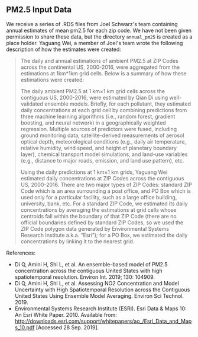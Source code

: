 ## PM2.5 Input Data

We receive a series of .RDS files from Joel Schwarz's team containing annual estimates of mean pm2.5
for each zip code. We have not been given permission to share these data, but the directory `annual_pm25` is created as a place holder. Yaguang Wei, a member of Joel's team wrote the following description of how the 
estimates were created:

>The daily and annual estimations of ambient PM2.5 at ZIP Codes across the continental US, 2000-2016, were aggregated from the estimations at 1km*1km grid cells. Below is a summary of how these estimations were created:
>
>The daily ambient PM2.5 at 1 km×1 km grid cells across the contiguous US, 2000-2016, were estimated by Qian Di  using well-validated ensemble models. Briefly, for each pollutant, they estimated daily concentrations at each grid cell by combining predictions from three machine learning algorithms (i.e., random forest, gradient boosting, and neural network) in a geographically weighted regression. Multiple sources of predictors were fused, including ground monitoring data, satellite-derived measurements of aerosol optical depth, meteorological conditions (e.g., daily air temperature, relative humidity, wind speed, and height of planetary boundary layer), chemical transport model simulations, and land-use variables (e.g., distance to major roads, emission, and land use pattern), etc.
>
>Using the daily predictions at 1 km×1 km grids, Yaguang Wei estimated daily concentrations at ZIP Codes across the contiguous US, 2000-2016. There are two major types of ZIP Codes: standard ZIP Code which is an area surrounding a post office, and PO Box which is used only for a particular facility, such as a large office building, university, bank, etc. For a standard ZIP Code, we estimated its daily concentrations by averaging the estimations at grid cells whose centroids fall within the boundary of that ZIP Code (there are no official boundaries defined by standard ZIP Codes, so we used the ZIP Code polygon data generated by Environmental Systems Research Institute a.k.a. “Esri”); for a PO Box, we estimated the daily concentrations by linking it to the nearest grid.


References:

- Di Q, Amini H, Shi L, et al. An ensemble-based model of PM2.5 concentration across the contiguous United States with high spatiotemporal resolution. Environ Int. 2019; 130: 104909.
- Di Q, Amini H, Shi L, et al. Assessing NO2 Concentration and Model Uncertainty with High Spatiotemporal Resolution across the Contiguous United States Using Ensemble Model Averaging. Environ Sci Technol. 2019.
- Environmental Systems Research Institute (ESRI). Esri Data & Maps 10: An Esri White Paper. 2010. Available from: http://downloads.esri.com/support/whitepapers/ao_/Esri_Data_and_Maps_10.pdf [Accessed 28 Sep. 2019].
